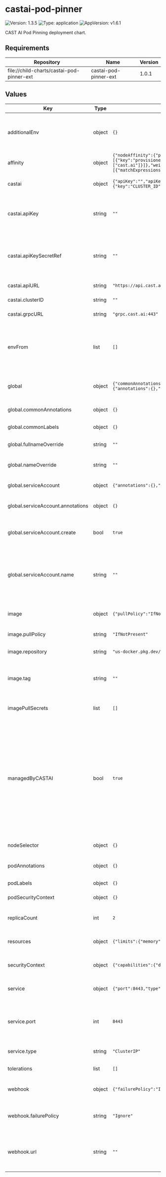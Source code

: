 # castai-pod-pinner

![Version: 1.3.5](https://img.shields.io/badge/Version-1.3.5-informational?style=flat-square) ![Type: application](https://img.shields.io/badge/Type-application-informational?style=flat-square) ![AppVersion: v1.6.1](https://img.shields.io/badge/AppVersion-v1.6.1-informational?style=flat-square)

CAST AI Pod Pinning deployment chart.

## Requirements

| Repository | Name | Version |
|------------|------|---------|
| file://child-charts/castai-pod-pinner-ext | castai-pod-pinner-ext | 1.0.1 |

## Values

| Key | Type | Default | Description |
|-----|------|---------|-------------|
| additionalEnv | object | `{}` | Used to set additional environment variables for the pod-pinner container. |
| affinity | object | `{"nodeAffinity":{"preferredDuringSchedulingIgnoredDuringExecution":[{"preference":{"matchExpressions":[{"key":"provisioner.cast.ai/managed-by","operator":"In","values":["cast.ai"]}]},"weight":100}],"requiredDuringSchedulingIgnoredDuringExecution":{"nodeSelectorTerms":[{"matchExpressions":[{"key":"kubernetes.io/os","operator":"NotIn","values":["windows"]}]}]}}}` | Affinity for the pod-pinner pod. |
| castai | object | `{"apiKey":"","apiKeySecretRef":"","apiURL":"https://api.cast.ai","clusterID":"","clusterIdSecretKeyRef":{"key":"CLUSTER_ID","name":""},"grpcURL":"grpc.cast.ai:443"}` | CAST AI settings for the pod-pinner. |
| castai.apiKey | string | `""` | The CAST AI API key. Either this or apiKeySecretRef must be provided. |
| castai.apiKeySecretRef | string | `""` | Kubernetes Secret reference for the CAST AI API key. Either this or apiKey must be provided. |
| castai.apiURL | string | `"https://api.cast.ai"` | The CAST AI API URL. |
| castai.clusterID | string | `""` | The CAST AI cluster ID. |
| castai.grpcURL | string | `"grpc.cast.ai:443"` | The CAST AI gRPC URL. |
| envFrom | list | `[]` | Used to set additional environment variables for the pod-pinner container via configMaps or secrets. |
| global | object | `{"commonAnnotations":{},"commonLabels":{},"fullnameOverride":"","nameOverride":"","serviceAccount":{"annotations":{},"create":true,"name":""}}` | Values to apply for the parent and child chart resources. |
| global.commonAnnotations | object | `{}` | Annotations to add to all resources. |
| global.commonLabels | object | `{}` | Labels to add to all resources. |
| global.fullnameOverride | string | `""` | Override the fullname of resources. |
| global.nameOverride | string | `""` | Override the name of the chart. |
| global.serviceAccount | object | `{"annotations":{},"create":true,"name":""}` | Service account to use for the pod-pinner. |
| global.serviceAccount.annotations | object | `{}` | Annotations to add to the service account |
| global.serviceAccount.create | bool | `true` | Specifies whether a service account should be created |
| global.serviceAccount.name | string | `""` | The name of the service account to use. If not set and create is true, a name is generated using the fullname template |
| image | object | `{"pullPolicy":"IfNotPresent","repository":"us-docker.pkg.dev/castai-hub/library/pod-pinner","tag":""}` | Image settings for the pod-pinner container. |
| image.pullPolicy | string | `"IfNotPresent"` | The image pull policy. |
| image.repository | string | `"us-docker.pkg.dev/castai-hub/library/pod-pinner"` | The image repository to use. |
| image.tag | string | `""` | Overrides the image tag whose default is the chart appVersion. |
| imagePullSecrets | list | `[]` | Image pull secrets to use for the pod-pinner pod. |
| managedByCASTAI | bool | `true` | Specifies whether the Pod Pinner should be managed by CAST AI automatically. Only the exact value "false" disables automatic management of the chart. If set to "false", then the installation, upgrade or any changes have to be managed manually. |
| nodeSelector | object | `{}` | Node selector for the pod-pinner pod. |
| podAnnotations | object | `{}` | Extra annotations to add to the pod. |
| podLabels | object | `{}` | Extra labels to add to the pod. |
| podSecurityContext | object | `{}` | Pod security context. |
| replicaCount | int | `2` | Replica count for the pod-pinner deployment. |
| resources | object | `{"limits":{"memory":"256Mi"},"requests":{"cpu":"20m","memory":"256Mi"}}` | Pod-pinner container resources. |
| securityContext | object | `{"capabilities":{"drop":["ALL"]},"readOnlyRootFilesystem":true,"runAsNonRoot":true,"runAsUser":1000}` | Security context for the pod-pinner container. |
| service | object | `{"port":8443,"type":"ClusterIP"}` | Service settings for the pod-pinner. |
| service.port | int | `8443` | The service port to use. The port is restricted to certain values because the webhook server uses this port. |
| service.type | string | `"ClusterIP"` | The service type to use. |
| tolerations | list | `[]` | Tolerations for the pod-pinner pod. |
| webhook | object | `{"failurePolicy":"Ignore","url":""}` | Webhook settings for the pod-pinner. |
| webhook.failurePolicy | string | `"Ignore"` | Overrides the failure policy of the webhook whose default is Ignore. |
| webhook.url | string | `""` | Overrides webhook service routing and uses the provided url instead. |